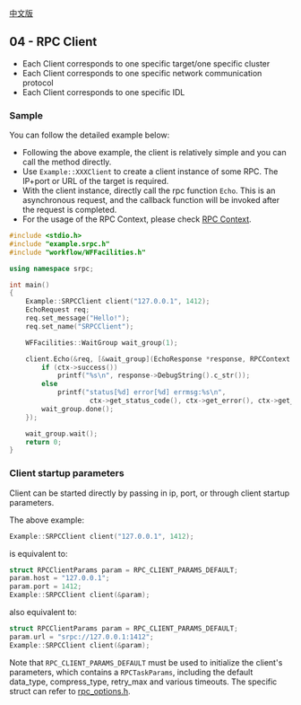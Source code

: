 [中文版](/docs/docs-04-client.md)

## 04 - RPC Client

- Each Client corresponds to one specific target/one specific cluster
- Each Client corresponds to one specific network communication protocol
- Each Client corresponds to one specific IDL

### Sample

You can follow the detailed example below:

- Following the above example, the client is relatively simple and you can call the method directly.
- Use `Example::XXXClient` to create a client instance of some RPC. The IP+port or URL of the target is required.
- With the client instance, directly call the rpc function `Echo`. This is an asynchronous request, and the callback function will be invoked after the request is completed.
- For the usage of the RPC Context, please check [RPC Context](/docs/en/rpc.md#rpc-context).

~~~cpp
#include <stdio.h>
#include "example.srpc.h"
#include "workflow/WFFacilities.h"

using namespace srpc;

int main()
{
    Example::SRPCClient client("127.0.0.1", 1412);
    EchoRequest req;
    req.set_message("Hello!");
    req.set_name("SRPCClient");

    WFFacilities::WaitGroup wait_group(1);

    client.Echo(&req, [&wait_group](EchoResponse *response, RPCContext *ctx) {
        if (ctx->success())
            printf("%s\n", response->DebugString().c_str());
        else
            printf("status[%d] error[%d] errmsg:%s\n",
                    ctx->get_status_code(), ctx->get_error(), ctx->get_errmsg());
        wait_group.done();
    });

    wait_group.wait();
    return 0;
}
~~~

### Client startup parameters

Client can be started directly by passing in ip, port, or through client startup parameters.

The above example:

~~~cpp
Example::SRPCClient client("127.0.0.1", 1412);
~~~

is equivalent to:

~~~cpp
struct RPCClientParams param = RPC_CLIENT_PARAMS_DEFAULT;
param.host = "127.0.0.1";
param.port = 1412;
Example::SRPCClient client(&param);
~~~

also equivalent to:

~~~cpp
struct RPCClientParams param = RPC_CLIENT_PARAMS_DEFAULT;
param.url = "srpc://127.0.0.1:1412";
Example::SRPCClient client(&param);
~~~

Note that `RPC_CLIENT_PARAMS_DEFAULT` must be used to initialize the client's parameters, which contains a `RPCTaskParams`, including the default data_type, compress_type, retry_max and various timeouts. The specific struct can refer to [rpc_options.h](/src/rpc_options.h).

